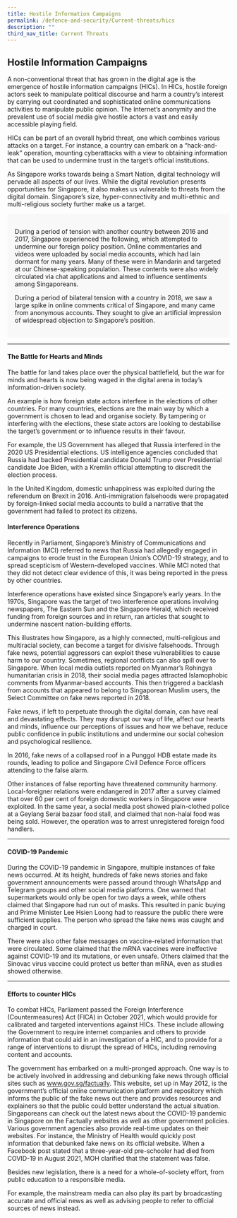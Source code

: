 ```yaml
---
title: Hostile Information Campaigns
permalink: /defence-and-security/Current-threats/hics
description: ""
third_nav_title: Current Threats
---
```

## Hostile Information Campaigns 
A non-conventional threat that has grown in the digital age is the emergence of hostile information campaigns (HICs). In HICs, hostile foreign actors seek to manipulate political discourse and harm a country’s interest by carrying out coordinated and sophisticated online communications activities to manipulate public opinion. The Internet’s anonymity and the prevalent use of social media give hostile actors a vast and easily accessible playing field.

HICs can be part of an overall hybrid threat, one which combines various attacks on a target. For instance, a country can embark on a “hack-and-leak” operation, mounting cyberattacks with a view to obtaining information that can be used to undermine trust in the target’s official institutions. 

As Singapore works towards being a Smart Nation, digital technology will pervade all aspects of our lives. While the digital revolution presents opportunities for Singapore, it also makes us vulnerable to threats from the digital domain. Singapore’s size, hyper-connectivity and multi-ethnic and multi-religious society further make us a target.

<div style="border:0px solid #0505f8;background-color:#f8f8f8;padding:1.2em;">

During a period of tension with another country between 2016 and 2017, Singapore experienced the following, which attempted to undermine our foreign policy position. Online commentaries and videos were uploaded by social media accounts, which had lain dormant for many years. Many of these were in Mandarin and targeted at our Chinese-speaking population. These contents were also widely circulated via chat applications and aimed to influence sentiments among Singaporeans.

During a period of bilateral tension with a country in 2018, we saw a large spike in online comments critical of Singapore, and many came from anonymous accounts. They sought to give an artificial impression of widespread objection to Singapore’s position.
</div>

----

#### The Battle for Hearts and Minds

The battle for land takes place over the physical battlefield, but the war for minds and hearts is now being waged in the digital arena in today’s information-driven society. 

An example is how foreign state actors interfere in the elections of other countries. For many countries, elections are the main way by which a government is chosen to lead and organise society. By tampering or interfering with the elections, these state actors are looking to destabilise the target’s government or to influence results in their favour. 

For example, the US Government has alleged that Russia interfered in the 2020 US Presidential elections.  US intelligence agencies concluded that Russia had backed Presidential candidate Donald Trump over Presidential candidate Joe Biden, with a Kremlin official attempting to discredit the election process.

In the United Kingdom, domestic unhappiness was exploited during the referendum on Brexit in 2016. Anti-immigration falsehoods were propagated by foreign-linked social media accounts to build a narrative that the government had failed to protect its citizens.

#### Interference Operations

Recently in Parliament, Singapore’s Ministry of Communications and Information (MCI) referred to news that Russia had allegedly engaged in campaigns to erode trust in the European Union’s COVID-19 strategy, and to spread scepticism of Western-developed vaccines. While MCI noted that they did not detect clear evidence of this, it was being reported in the press by other countries.

Interference operations have existed since Singapore’s early years. In the 1970s, Singapore was the target of two interference operations involving newspapers, The Eastern Sun and the Singapore Herald, which received funding from foreign sources and in return, ran articles that sought to undermine nascent nation-building efforts. 

This illustrates how Singapore, as a highly connected, multi-religious and multiracial society, can become a target for divisive falsehoods. Through fake news, potential aggressors can exploit these vulnerabilities to cause harm to our country. Sometimes, regional conflicts can also spill over to Singapore. When local media outlets reported on Myanmar’s Rohingya humanitarian crisis in 2018, their social media pages attracted Islamophobic comments from Myanmar-based accounts. This then triggered a backlash from accounts that appeared to belong to Singaporean Muslim users, the Select Committee on fake news reported in 2018.

Fake news, if left to perpetuate through the digital domain, can have real and devastating effects. They may disrupt our way of life, affect our hearts and minds, influence our perceptions of issues and how we behave, reduce public confidence in public institutions and undermine our social cohesion and psychological resilience. 

In 2016, fake news of a collapsed roof in a Punggol HDB estate made its rounds, leading to police and Singapore Civil Defence Force officers attending to the false alarm.

Other instances of false reporting have threatened community harmony. Local-foreigner relations were endangered in 2017 after a survey claimed that over 60 per cent of foreign domestic workers in Singapore were exploited. In the same year, a social media post showed plain-clothed police at a Geylang Serai bazaar food stall, and claimed that non-halal food was being sold. However, the operation was to arrest unregistered foreign food handlers.

-----

#### COVID-19 Pandemic 

During the COVID-19 pandemic in Singapore, multiple instances of fake news occurred. At its height, hundreds of fake news stories and fake government announcements were passed around through WhatsApp and Telegram groups and other social media platforms. One warned that supermarkets would only be open for two days a week, while others claimed that Singapore had run out of masks. This resulted in panic buying and Prime Minister Lee Hsien Loong had to reassure the public there were sufficient supplies. The person who spread the fake news was caught and charged in court.

There were also other false messages on vaccine-related information that were circulated. Some claimed that the mRNA vaccines were ineffective against COVID-19 and its mutations, or even unsafe. Others claimed that the Sinovac virus vaccine could protect us better than mRNA, even as studies showed otherwise.

----

#### Efforts to counter HICs

To combat HICs, Parliament passed the Foreign Interference (Countermeasures) Act (FICA) in October 2021, which would provide for calibrated and targeted interventions against HICs. These include allowing the Government to require internet companies and others to provide information that could aid in an investigation of a HIC, and to provide for a range of interventions to disrupt the spread of HICs, including removing content and accounts. 

The government has embarked on a multi-pronged approach. One way is to be actively involved in addressing and debunking fake news through official sites such as www.gov.sg/factually. This website, set up in May 2012, is the government’s official online communication platform and repository which informs the public of the fake news out there and provides resources and explainers so that the public could better understand the actual situation. Singaporeans can check out the latest news about the COVID-19 pandemic in Singapore on the Factually websites as well as other government policies. Various government agencies also provide real-time updates on their websites. For instance, the Ministry of Health would quickly post information that debunked fake news on its official website. When a Facebook post stated that a three-year-old pre-schooler had died from COVID-19 in August 2021, MOH clarified that the statement was false.

Besides new legislation, there is a need for a whole-of-society effort, from public education to a responsible media.

For example, the mainstream media can also play its part by broadcasting accurate and official news as well as advising people to refer to official sources of news instead.